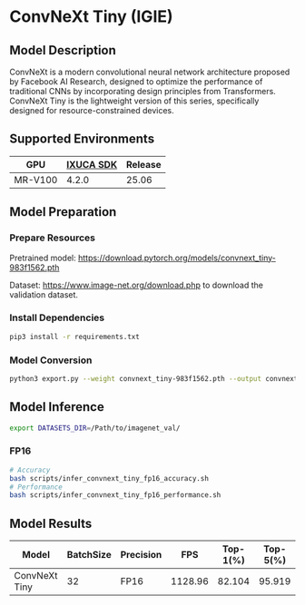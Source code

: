 # ConvNeXt Tiny (IGIE)

## Model Description

ConvNeXt is a modern convolutional neural network architecture proposed by Facebook AI Research, designed to optimize the performance of traditional CNNs by incorporating design principles from Transformers. ConvNeXt Tiny is the lightweight version of this series, specifically designed for resource-constrained devices.

## Supported Environments

| GPU    | [IXUCA SDK](https://gitee.com/deep-spark/deepspark#%E5%A4%A9%E6%95%B0%E6%99%BA%E7%AE%97%E8%BD%AF%E4%BB%B6%E6%A0%88-ixuca) | Release |
|--------|-----------|---------|
| MR-V100 | 4.2.0     |  25.06  |

## Model Preparation

### Prepare Resources

Pretrained model: <https://download.pytorch.org/models/convnext_tiny-983f1562.pth>

Dataset: <https://www.image-net.org/download.php> to download the validation dataset.

### Install Dependencies

```bash
pip3 install -r requirements.txt
```

### Model Conversion

```bash
python3 export.py --weight convnext_tiny-983f1562.pth --output convnext_tiny.onnx
```

## Model Inference

```bash
export DATASETS_DIR=/Path/to/imagenet_val/
```

### FP16

```bash
# Accuracy
bash scripts/infer_convnext_tiny_fp16_accuracy.sh
# Performance
bash scripts/infer_convnext_tiny_fp16_performance.sh
```

## Model Results

| Model          | BatchSize | Precision | FPS     | Top-1(%) | Top-5(%) |
| -------------- | --------- | --------- | ------- | -------- | -------- |
| ConvNeXt Tiny  | 32        | FP16      | 1128.96 | 82.104   | 95.919   |
